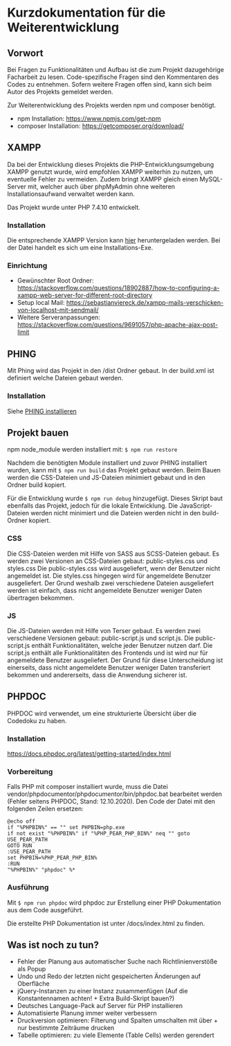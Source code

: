 # Kurzdokumentation für die Weiterentwicklung

## Vorwort
Bei Fragen zu Funktionalitäten und Aufbau ist die zum Projekt dazugehörige
Facharbeit zu lesen. Code-spezifische Fragen sind den Kommentaren des Codes zu
entnehmen. Sofern weitere Fragen offen sind, kann sich beim Autor des Projekts
gemeldet werden.

Zur Weiterentwicklung des Projekts werden npm und composer benötigt.
* npm Installation: https://www.npmjs.com/get-npm
* composer Installation: https://getcomposer.org/download/


## XAMPP
Da bei der Entwicklung dieses Projekts die PHP-Entwicklungsumgebung XAMPP
genutzt wurde, wird empfohlen XAMPP weiterhin zu nutzen, um eventuelle Fehler
zu vermeiden. Zudem bringt XAMPP gleich einen MySQL-Server mit, welcher auch
über phpMyAdmin ohne weiteren Installationsaufwand verwaltet werden kann.

Das Projekt wurde unter PHP 7.4.10 entwickelt.

### Installation
Die entsprechende XAMPP Version kann
[hier](https://www.apachefriends.org/de/download.html) heruntergeladen werden.
Bei der Datei handelt es sich um eine Installations-Exe.

### Einrichtung
* Gewünschter Root Ordner: https://stackoverflow.com/questions/18902887/how-to-configuring-a-xampp-web-server-for-different-root-directory
* Setup local Mail: https://sebastianviereck.de/xampp-mails-verschicken-von-localhost-mit-sendmail/
* Weitere Serveranpassungen: https://stackoverflow.com/questions/9691057/php-apache-ajax-post-limit


## PHING
Mit Phing wird das Projekt in den /dist Ordner gebaut. In der build.xml ist
definiert welche Dateien gebaut werden.

### Installation
Siehe [PHING installieren](https://www.phing.info/#install)


## Projekt bauen
npm node_module werden installiert mit:
`$ npm run restore`

Nachdem die benötigten Module installiert und zuvor PHING installiert wurden,
kann mit `$ npm run build` das Projekt gebaut werden. Beim Bauen werden die
CSS-Dateien und JS-Dateien minimiert gebaut und in den Ordner build kopiert.

Für die Entwicklung wurde `$ npm run debug` hinzugefügt. Dieses Skript baut
ebenfalls das Projekt, jedoch für die lokale Entwicklung. Die JavaScript-Dateien
werden nicht minimiert und die Dateien werden nicht in den build-Ordner kopiert.

### CSS
Die CSS-Dateien werden mit Hilfe von SASS aus SCSS-Dateien gebaut.
Es werden zwei Versionen an CSS-Dateien gebaut: public-styles.css und styles.css
Die public-styles.css wird ausgeliefert, wenn der Benutzer nicht angemeldet ist.
Die styles.css hingegen wird für angemeldete Benutzer ausgeliefert. Der Grund
weshalb zwei verschiedene Dateien ausgeliefert werden ist einfach, dass nicht
angemeldete Benutzer weniger Daten übertragen bekommen.

### JS
Die JS-Dateien werden mit Hilfe von Terser gebaut.
Es werden zwei verschiedene Versionen gebaut: public-script.js und script.js.
Die public-script.js enthält Funktionalitäten, welche jeder Benutzer nutzen
darf. Die script.js enthält alle Funktionalitäten des Frontends und ist wird nur
für angemeldete Benutzer ausgeliefert. Der Grund für diese Unterscheidung ist
einerseits, dass nicht angemeldete Benutzer weniger Daten transferiert bekommen
und andererseits, dass die Anwendung sicherer ist.


## PHPDOC
PHPDOC wird verwendet, um eine strukturierte Übersicht über die Codedoku zu
haben.

### Installation
https://docs.phpdoc.org/latest/getting-started/index.html

### Vorbereitung
Falls PHP mit composer installiert wurde, muss die Datei
vendor/phpdocumentor/phpdocumentor/bin/phpdoc.bat bearbeitet werden (Fehler
seitens PHPDOC, Stand: 12.10.2020). Den Code der Datei mit den folgenden Zeilen
ersetzen:

```
@echo off
if "%PHPBIN%" == "" set PHPBIN=php.exe
if not exist "%PHPBIN%" if "%PHP_PEAR_PHP_BIN%" neq "" goto USE_PEAR_PATH
GOTO RUN
:USE_PEAR_PATH
set PHPBIN=%PHP_PEAR_PHP_BIN%
:RUN
"%PHPBIN%" "phpdoc" %*
```

### Ausführung
Mit `$ npm run phpdoc` wird phpdoc zur Erstellung einer PHP Dokumentation aus
dem Code ausgeführt.

Die erstellte PHP Dokumentation ist unter /docs/index.html zu finden.


## Was ist noch zu tun?
* Fehler der Planung aus automatischer Suche nach Richtlinienverstöße als Popup
* Undo und Redo der letzten nicht gespeicherten Änderungen auf Oberfläche
* jQuery-Instanzen zu einer Instanz zusammenfügen (Auf die Konstantennamen achten! + Extra Build-Skript bauen?)
* Deutsches Language-Pack auf Server für PHP installieren
* Automatisierte Planung immer weiter verbessern
* Druckversion optimieren: Filterung und Spalten umschalten mit über + nur bestimmte Zeiträume drucken
* Tabelle optimieren: zu viele Elemente (Table Cells) werden gerendert
